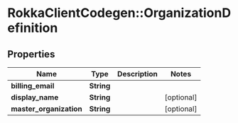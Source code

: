 # RokkaClientCodegen::OrganizationDefinition

## Properties
Name | Type | Description | Notes
------------ | ------------- | ------------- | -------------
**billing_email** | **String** |  | 
**display_name** | **String** |  | [optional] 
**master_organization** | **String** |  | [optional] 



